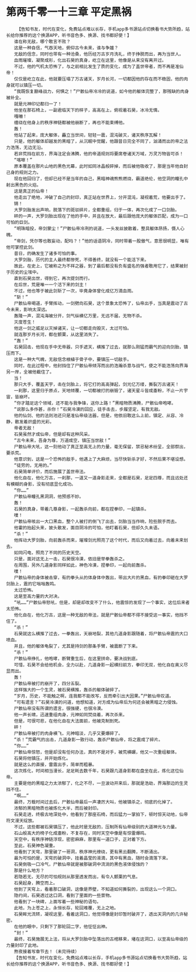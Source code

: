 # 第两千零一十三章 平定黑祸
        【告知书友，时代在变化，免费站点难以长存，手机app多书源站点切换看书大势所趋，站长给你推荐的这个换源APP，听书音色多、换源、找书都好使！】
       谁在称无敌，哪个敢言不败？
       这是一种自信，气吞天地，俯仰古今未来，谁与争雄？
       无敌的信念，同时也带有一种沧桑，他历经万古岁月洗礼，终于挣脱而出，再为当世人。
       血雨璀璨，凝聚成形，化出石昊的真身，屹立在这里，他像是从来没有离开过。
       不过，他的气机太恐怖了，与之前相比发生了质的变化，成为了盖世帝者，而不再是准仙帝！
       仅仅是屹立在此，他就要压塌了万古诸天，岁月长河，一切都因他的存在而不稳固，他的肉身就可以镇压一切。
       “我既恢复巅峰战力，何惧之！”尸骸仙帝冷冷的说道，如今他的躯体完整了，那残缺的肉身被补全。
       就是元神印记都归一了！
       他坐在那石椅上，一副君临天下的样子，高高在上，俯视着石昊，冰冷无情。
       嘎嘣！
       缠绕在他身上的秩序神链都被他崩断了，再也不能束缚他。
       轰！
       他站了起来，庞大躯体，矗立当世间，轻轻一震，混沌破灭，诸天秩序瓦解！
       只是，他的躯体却越发的黑暗了，从沉眠中觉醒，他跟昔日完全不同了，汹涌而出的帝之法力浩荡，无边无沿。
       若非荒挡在前方，界海注定会沸腾，他的帝道规则将要席卷诸天万域，万灵万物皆可杀！
       “喀嚓！”
       原本覆盖在那片山地的黑色光幕，此时如同冰晶般碎掉，而后被他吸收了，那是当年他自封己身的规则之力。
       现在他回归了，但却已经不是当年的自己，黑暗神魂熊熊燃烧，霸道绝伦，他空洞的瞳孔中射出黑色的火焰。
       这是真正的仙帝！
       他走出了绝地，冲破了自己的封印，真正站在世界上，分开混沌，凝视着荒，他要出手了。
       锵！
       大罗剑胎发出声响，脱落下的斑驳碎片，全都重组，归于一体，再次化成了一口剑胎。
       砰的一声，大罗剑胎出现在了他的手中，并且在放大，最后跟他庞大的躯体匹配，成为一口可怕的巨剑。
       “明珠暗投，帝剑蒙尘！”尸骸仙帝冷冽的说道，一头发丝披散着，整具躯体昂扬，慑人心魄。
       “帝剑，凭尔等也敢妄动，配吗？！”他的话语阴冷，同时带着一股傲气，意思很明显，唯有他可掌控此剑。
       昔日，的确发生了诸多可怕的事。
       大罗剑胎，历代的主人最终都惨死，不得善终，就没有一个能活下来。
       故此，在史上，它被称之为不祥之器，到了最后都没有负有盛名的强者敢用它了，结果被封于历史的尘埃中。
       直到石昊出世，得到它，再次提剑而行。
       在后世，荒是唯一一个活下来的剑主！
       不过，他也等于被此剑斩了一次，毕竟身体曾化成亿万滴血雨。
       “斩！”
       尸骸仙帝喝道，手臂挥动，一剑劈向石昊，这个景象太恐怖了，仙帝出手，当真是震动了古今未来，影响太深远。
       轰隆一声，混沌海被分开，剑气纵横亿万里，无远不届，无物不杀。
       灭度苍生！
       他这一剑之威足以灭掉诸天，让一切都走向毁灭，太过可怕。
       就连那岁月长河，都在颤栗，从这里消失了。
       “轰！”
       石昊回击，他现在手中无帝器，只手遮天，横推了过去，就那么刚猛而霸气的迎向剑胎，镇压而下。
       这是一种大气魄，无敌信念根植于骨子中，要镇压一切敌手。
       同时，在此过程中，他封挡住了尸骸仙帝倾泻而出的浩瀚杀意与战气，使之不能浩荡向界海另一岸，全被他截住了。
       当！
       那只大手，覆盖天宇，击在剑胎上，将它打的高高弹起，剑光亿万缕，撕裂万古诸天！
       一刹那，这里归于原点，天地倾覆，一切都被打的崩毁了，诸天星斗皆成齑粉，不止一片宇宙，皆崩坏。
       “你才踏足这个领域，还不能与我争锋，送你上路！”黑暗物质沸腾，尸骸仙帝咆哮。
       “说那么多作甚，杀你！”石昊冷漠的回应，徒手击去，步履坚定，有我无敌。
       他的仙剑、他的法则池还只是准仙帝级法器，但是，他依旧敢这么上前，镇定、从容、冷静，散发着炽盛的光彩。
       帝者无敌！
       石昊虽然才成仙帝，但是却有这种风采。
       “古今未来，吾身为尊，万道成空，镇压当世敌！”
       尸骸仙帝大吼，这一刻他动了真正至高无上的力量，毫无保留，禁忌秘术纷呈，全部祭出，要杀荒。
       他意识到，这是一个恐怖的敌手，他遇上了大麻烦，当尽快斩杀才好，不然后果不堪设想。
       “徒劳的，无用的。”
       石昊简单评价，而后施展了盖世帝法。
       他化自在，他化万古，一刹那，一道又一道身影走来，全都是石昊，足足四尊，而且远处还有模糊的身影，没有彻底显化成功。
       “你……”
       尸骸仙帝瞳孔黑洞洞，他预感不妙。
       轰！
       石昊的真身，带着几尊身影，一起轰杀向前，都在捏拳印，一起镇杀。
       噗！
       尸骸仙帝咳出一大口黑血，整个人被打的倒飞了出去，剑胎当当作响，险些脱手而去。
       他霍的抬起头来，披头散发，面目阴冷的可怕，他盯着石昊，但却久久未语。
       “杀！”
       他挥动大罗剑胎，向前轰杀而来，璀璨剑光照亮了这个时代，而后又向着过去，向着未来划去。
       如同闪电，照亮了不同的历史天空。
       只是，面对这无上一击，石昊很冷漠，依旧是举拳轰杀之。
       在周围，另外几道身影同样如此，神色冷漠，捏拳印，一起向前轰杀。
       噗！
       尸骸仙帝的身体被击穿，有的拳头从的体身体中轰出，带出大片的黑血，有的拳印砸在大罗剑胎上，震的它嗡嗡轰鸣。
       太过恐怖。
       这是至高力量的大对决。
       “吼……”尸骸仙帝怒吼，但是，却是却改变不了什么，他震惊的发现了一个事实，这位后来者太恐怖。
       他化自在，他化万古，这是一种无敌的帝法，就是尸骸仙帝都不得不接受这一事实，他挡不住了。
       “杀！”
       石昊就这么横推了过去，一拳轰出，天崩地裂，其他几道身影跟随着，将尸骸仙帝震的大口喷血。
       并且，他的躯体龟裂了，尤其是持剑的那条手臂，被震断了下来。
       “杀！”
       尸骸仙帝挣扎，他咆哮，断臂重生后，在这里拼命，要决战到底。
       可惜，石昊不会给他机会，全力以赴，几道身影一起横扫前方，拳印无双，他化自在奥义尽显而出。
       轰！
       尸骸仙帝被打的崩开了，四分五裂。
       这样强大的一个生灵，被石昊横推，轰杀的躯体破碎了。
       “岁月，历史，不能触之啊，连我都不能改写，反而牵引出大因果。”尸骸仙帝叹道。
       “可有遗言？”石昊冷漠的问道，他想知道，对方成为仙帝后为何还会被黑暗之力侵蚀。
       尸骸仙帝没有所谓的遗言，很强硬，也很冷漠。
       他一声长啸，迅速重组肉身，元神如同焚烧着，再次杀来。
       但是，可很可悲，在他化自在大法面前，他被克制到死。
       砰！
       尸骸仙帝被打的肉身横飞，元神暗淡，几乎又要爆碎了。
       “杀！”荒霸气的出击，几道身影一致行动，轰杀尸骸仙帝，将之震成了碎片。
       “你……”
       尸骸仙帝惊怒，但是却没有任何办法，真的不是对手，被荒横碾，他又一次重组躯体。
       石昊将他镇压，并开始炼化。
       就是这么的直接，雷霆出手，简单而粗暴。
       这次炼化，时间相当漫长，足足耗去数千年，石昊跟几道身影都在盘坐在此，炼化这位仙帝。
       主要是他的黑暗之力太浓郁了，化之不尽，一旦波动开来后，那就是浩劫，界海那边的生灵挡不住。
       “啊……”
       最终，万载时间过去后，尸骸仙帝最后一声凄厉大叫，他被镇杀之，彻底的化掉了。
       浓郁的黑暗物质也被炼化大半，而后被封印。
       石昊走进，终极古地深处中，他看到了那座石椅，而后猛力一掌拍下，顿时惊天动地，仙帝符文漫天绽放。
       不过，这些都被石昊镇压了，他此时是无敌的，压制所有仙帝级别的大道神光与力量。
       石山般高大的椅子化成齑粉，不复存在，同时天空中像是有惊雷爆鸣。
       天空中，有秩序神链浮现，密密麻麻，那里有一道口子，正对着下方。
       至此，石昊神色凝重。
       他看到了天穹，那里破了一哥洞，秩序神光缭绕，更有黑云翻腾，不断涌出。
       最为可怕的是，天穹的破洞中，挂着晶莹的液滴，其中有黑血，随时会滴落下来。
       石昊倒吸一口冷气，尸骸仙帝就是被那破洞中流淌的黑色液体侵蚀的？
       那是什么地方？
       若隐若无，无尽的可怕规则从那里透发而出，有令人颤栗的气息。
       石昊起身，腾空而上。
       他到了天穹上，看着那口破洞，这像是界壁，不知道如何撕裂的，出现这么一个洞口。
       隐约间，石昊透过这口洞，看到了里面的一些景物。
       他看到了一块碑，上面写着一些神秘的语句。
       此地，为上苍之上，永恒长存，轮回难覆，无上之地。
       石昊眸光流转，凝视这里，看着这洞口，他觉得像是封印暂时破开了，透出天洞内的几许秘密。
       在他的眼中，只剩下了那轮回二字，他怔怔出神。
       “封！”
       最终，石昊施展无上法，将从大罗剑胎中坠落出的古棺移来，堵在这洞口，以至高仙帝级的力量封印了此地。
       熬夜接着写章节去！（未完待续）
       【告知书友，时代在变化，免费站点难以长存，手机app多书源站点切换看书大势所趋，站长给你推荐的这个换源APP，听书音色多、换源、找书都好使！】